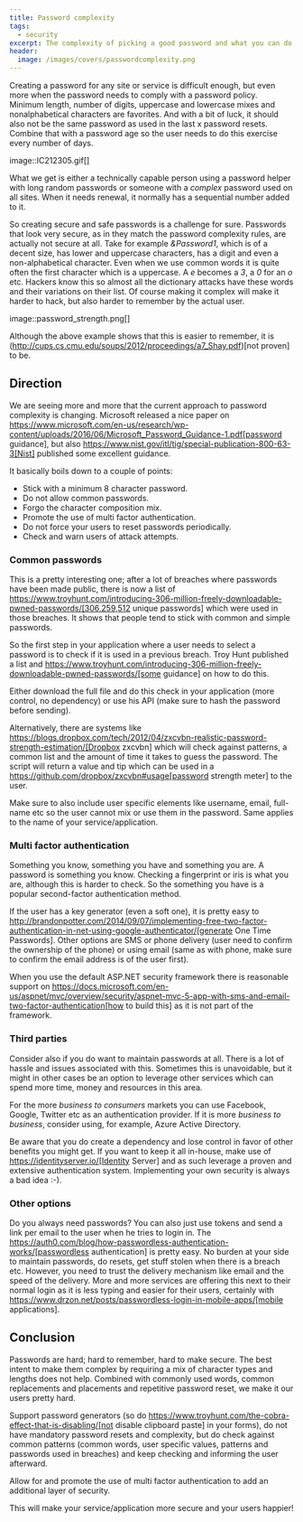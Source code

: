 ```yaml
---
title: Password complexity
tags: 
  - security
excerpt: The complexity of picking a good password and what you can do as a developer
header:
  image: /images/covers/passwordcomplexity.png
---
```


Creating a password for any site or service is difficult enough, but even more when the password needs to comply with a password policy. Minimum length, number of digits, uppercase and lowercase mixes and nonalphabetical characters are favorites. And with a bit of luck, it should also not be the same password as used in the last x password resets. Combine that with a password age so the user needs to do this exercise every number of days.

image::IC212305.gif[]

What we get is either a technically capable person using a password helper with long random passwords or someone with a _complex_ password used on all sites. When it needs renewal, it normally has a sequential number added to it. 

So creating secure and safe passwords is a challenge for sure. Passwords that look very secure, as in they match the password complexity rules, are actually not secure at all. Take for example *&Password1*, which is of a decent size, has lower and uppercase characters, has a digit and even a non-alphabetical character. Even when we use common words it is quite often the first character which is a uppercase. A _e_ becomes a _3_, a _0_ for an _o_ etc. Hackers know this so almost all the dictionary attacks have these words and their variations on their list.
Of course making it complex will make it harder to hack, but also harder to remember by the actual user.

image::password_strength.png[]

Although the above example shows that this is easier to remember, it is (http://cups.cs.cmu.edu/soups/2012/proceedings/a7_Shay.pdf)[not proven] to be. 

## Direction

We are seeing more and more that the current approach to password complexity is changing. Microsoft released a nice paper on https://www.microsoft.com/en-us/research/wp-content/uploads/2016/06/Microsoft_Password_Guidance-1.pdf[password guidance], but also https://www.nist.gov/itl/tig/special-publication-800-63-3[Nist] published some excellent guidance. 

It basically boils down to a couple of points:

- Stick with a minimum 8 character password. 
- Do not allow common passwords. 
- Forgo the character composition mix.
- Promote the use of multi factor authentication.
- Do not force your users to reset passwords periodically.
- Check and warn users of attack attempts.

### Common passwords

This is a pretty interesting one; after a lot of breaches where passwords have been made public, there is now a list of https://www.troyhunt.com/introducing-306-million-freely-downloadable-pwned-passwords/[306,259,512 unique passwords] which were used in those breaches. It shows that people tend to stick with common and simple passwords.  

So the first step in your application where a user needs to select a password is to check if it is used in a previous breach. Troy Hunt published a list and https://www.troyhunt.com/introducing-306-million-freely-downloadable-pwned-passwords/[some guidance] on how to do this.

Either download the full file and do this check in your application (more control, no dependency) or use his API (make sure to hash the password before sending).

Alternatively, there are systems like https://blogs.dropbox.com/tech/2012/04/zxcvbn-realistic-password-strength-estimation/[Dropbox zxcvbn] which will check against patterns, a common list and the amount of time it takes to guess the password. The script will return a value and tip which can be used in a https://github.com/dropbox/zxcvbn#usage[password strength meter] to the user.

Make sure to also include user specific elements like username, email, full-name etc so the user cannot mix or use them in the password. Same applies to the name of your service/application. 

### Multi factor authentication

Something you know, something you have and something you are. A password is something you know. Checking a fingerprint or iris is what you are, although this is harder to check. So the something you have is a popular second-factor authentication method. 

If the user has a key generator (even a soft one), it is pretty easy to http://brandonpotter.com/2014/09/07/implementing-free-two-factor-authentication-in-net-using-google-authenticator/[generate One Time Passwords]. Other options are SMS or phone delivery (user need to confirm the ownership of the phone) or using email (same as with phone, make sure to confirm the email address is of the user first). 

When you use the default ASP.NET security framework there is reasonable support on https://docs.microsoft.com/en-us/aspnet/mvc/overview/security/aspnet-mvc-5-app-with-sms-and-email-two-factor-authentication[how to build this] as it is not part of the framework. 

### Third parties

Consider also if you do want to maintain passwords at all. There is a lot of hassle and issues associated with this. Sometimes this is unavoidable, but it might in other cases be an option to leverage other services which can spend more time, money and resources in this area. 

For the more *business to consumers* markets you can use Facebook, Google, Twitter etc as an authentication provider. If it is more *business to business*, consider using, for example, Azure Active Directory. 

Be aware that you do create a dependency and lose control in favor of other benefits you might get. If you want to keep it all in-house, make use of https://identityserver.io/[Identity Server] and as such leverage a proven and extensive authentication system. Implementing your own security is always a bad idea :-).

### Other options

Do you always need passwords? You can also just use tokens and send a link per email to the user when he tries to login in. The https://auth0.com/blog/how-passwordless-authentication-works/[passwordless authentication] is pretty easy. No burden at your side to maintain passwords, do resets, get stuff stolen when there is a breach etc. However, you need to trust the delivery mechanism like email and the speed of the delivery. More and more services are offering this next to their normal login as it is less typing and easier for their users, certainly with https://www.drzon.net/posts/passwordless-login-in-mobile-apps/[mobile applications].

## Conclusion

Passwords are hard; hard to remember, hard to make secure. The best intent to make them complex by requiring a mix of character types and lengths does not help. Combined with commonly used words, common replacements and placements and repetitive password reset, we make it our users pretty hard.

Support password generators (so do https://www.troyhunt.com/the-cobra-effect-that-is-disabling/[not disable clipboard paste] in your forms), do not have mandatory password resets and complexity, but do check against common patterns (common words, user specific values, patterns and passwords used in breaches) and keep checking and informing the user afterward. 

Allow for and promote the use of multi factor authentication to add an additional layer of security. 

This will make your service/application more secure and your users happier!

